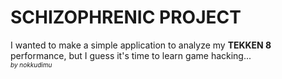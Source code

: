 <h1>SCHIZOPHRENIC PROJECT</h1>
I wanted to make a simple application to analyze my <b>TEKKEN 8</b> performance, but I guess it's time to learn game hacking...
<br> 
<i style="font-size:10px">by nokkudimu</i>